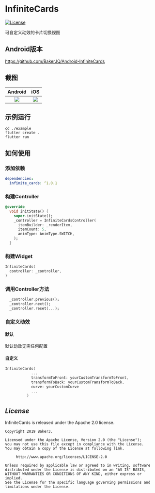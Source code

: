 # InfiniteCards
[![License](https://img.shields.io/badge/license-Apache%202-4EB1BA.svg)](https://www.apache.org/licenses/LICENSE-2.0.html)

可自定义动效的卡片切换视图

## Android版本
https://github.com/BakerJQ/Android-InfiniteCards

## 截图
| Android | iOS |
| :------: | :------: |
| ![](https://raw.githubusercontent.com/BakerJQ/Flutter-InfiniteCards/master/screenshot/android.gif) | ![](https://raw.githubusercontent.com/BakerJQ/Flutter-InfiniteCards/master/screenshot/ios.gif) |

## 示例运行
```
cd ./example
flutter create .
flutter run
```

## 如何使用

### 添加依赖
```yaml
dependencies:
  infinite_cards: ^1.0.1
```

### 构建Controller
```dart
@override
  void initState() {
    super.initState();
    _controller = InfiniteCardsController(
      itemBuilder: _renderItem,
      itemCount: 5,
      animType: AnimType.SWITCH,
    );
  }
```

### 构建Widget
```dart
InfiniteCards(
  controller: _controller,
)
```

### 调用Controller方法
```dart
  _controller.previous();
  _controller.next();
  _controller.reset(...);
```

### 自定义动效
#### 默认
默认动效无需任何配置

#### 自定义
```dart
InfiniteCards(
            ...
            transformToFront: yourCustomTransformToFront,
            transformToBack: yourCustomTransformToBack,
            curve: yourCustomCurve
            ...
          )
```
## *License*
InfiniteCards is released under the Apache 2.0 license.

```
Copyright 2019 BakerJ.

Licensed under the Apache License, Version 2.0 (the "License");
you may not use this file except in compliance with the License.
You may obtain a copy of the License at following link.

     http://www.apache.org/licenses/LICENSE-2.0

Unless required by applicable law or agreed to in writing, software
distributed under the License is distributed on an "AS IS" BASIS,
WITHOUT WARRANTIES OR CONDITIONS OF ANY KIND, either express or implied.
See the License for the specific language governing permissions and
limitations under the License.
```
